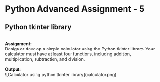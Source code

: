 <h1>Python Advanced Assignment - 5</h1>
<h2> Python tkinter library</h2> 
</br>
<b>Assignment:</b></br>
Design or develop a simple calculator using the Python tkinter library. Your calculator must have at least four functions, including addition, multiplication, subtraction, and division.</br></br>
<b>Output:</b></br>
![Calculator using python tkinter library](calculator.png)
